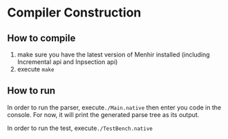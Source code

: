 # Compiler Construction

## How to compile

1. make sure you have the latest version of Menhir installed (including Incremental api and Inpsection api)
2. execute <code>make</code>

## How to run
In order to run the parser, execute<code>./Main.native</code> then enter you code in the console. For now, it will print the generated parse tree as its output.

In order to run the test, execute<code>./TestBench.native</code>
